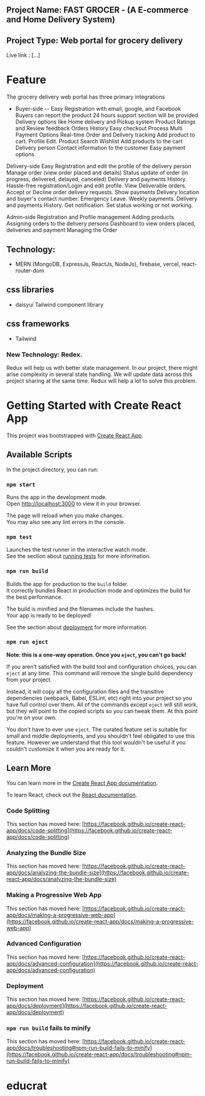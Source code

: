 ## Project Name: FAST GROCER - (A E-commerce and Home Delivery System)
## Project Type: Web portal for grocery delivery

Live link : [...]

# Feature
The grocery delivery web portal has three primary integrations
- Buyer-side
 --  Easy Registration with email, google, and Facebook
Buyers can report the product
24 hours support section will be provided
Delivery options like Home delivery and Pickup system
Product Ratings and Review feedback
Orders History
Easy checkout Process
Multi Payment Options
Real-time Order and Delivery tracking
Add product to cart.
Profile Edit.
Product Search 
Wishlist
Add products to the cart
Delivery person Contact information to the customer
Easy payment options

Delivery-side
Easy Registration and edit the profile of the delivery person
Manage order (view order placed and details)
Status update of order (in progress, delivered, delayed, canceled)
Delivery and payments History.
Hassle-free registration/Login and edit profile.
View Deliverable orders.
Accept or Decline order delivery requests.
Show payments Delivery location and buyer's contact number.
Emergency Leave.
Weekly payments.
Delivery and payments History.
Get notification.
Set status working or not working.
 



Admin-side
Registration and Profile management
Adding products
Assigning orders to the delivery persons
Dashboard to view orders placed, deliveries and payment
Managing the Order



## Technology: 
- MERN (MongoDB, ExpressJs, ReactJs, NodeJs), firebase, vercel, react-router-dom

## css libraries
- daisyui Tailwind component library

## css frameworks
- Tailwind


### New Technology: Redex. 
Redux will help us with better state management. In our project, there might arise complexity in several state handling. We will update data across this project sharing at the same time. Redux will help a lot to solve this problem.




# Getting Started with Create React App

This project was bootstrapped with [Create React App](https://github.com/facebook/create-react-app).

## Available Scripts

In the project directory, you can run:

### `npm start`

Runs the app in the development mode.\
Open [http://localhost:3000](http://localhost:3000) to view it in your browser.

The page will reload when you make changes.\
You may also see any lint errors in the console.

### `npm test`

Launches the test runner in the interactive watch mode.\
See the section about [running tests](https://facebook.github.io/create-react-app/docs/running-tests) for more information.

### `npm run build`

Builds the app for production to the `build` folder.\
It correctly bundles React in production mode and optimizes the build for the best performance.

The build is minified and the filenames include the hashes.\
Your app is ready to be deployed!

See the section about [deployment](https://facebook.github.io/create-react-app/docs/deployment) for more information.

### `npm run eject`

**Note: this is a one-way operation. Once you `eject`, you can't go back!**

If you aren't satisfied with the build tool and configuration choices, you can `eject` at any time. This command will remove the single build dependency from your project.

Instead, it will copy all the configuration files and the transitive dependencies (webpack, Babel, ESLint, etc) right into your project so you have full control over them. All of the commands except `eject` will still work, but they will point to the copied scripts so you can tweak them. At this point you're on your own.

You don't have to ever use `eject`. The curated feature set is suitable for small and middle deployments, and you shouldn't feel obligated to use this feature. However we understand that this tool wouldn't be useful if you couldn't customize it when you are ready for it.

## Learn More

You can learn more in the [Create React App documentation](https://facebook.github.io/create-react-app/docs/getting-started).

To learn React, check out the [React documentation](https://reactjs.org/).

### Code Splitting

This section has moved here: [https://facebook.github.io/create-react-app/docs/code-splitting](https://facebook.github.io/create-react-app/docs/code-splitting)

### Analyzing the Bundle Size

This section has moved here: [https://facebook.github.io/create-react-app/docs/analyzing-the-bundle-size](https://facebook.github.io/create-react-app/docs/analyzing-the-bundle-size)

### Making a Progressive Web App

This section has moved here: [https://facebook.github.io/create-react-app/docs/making-a-progressive-web-app](https://facebook.github.io/create-react-app/docs/making-a-progressive-web-app)

### Advanced Configuration

This section has moved here: [https://facebook.github.io/create-react-app/docs/advanced-configuration](https://facebook.github.io/create-react-app/docs/advanced-configuration)

### Deployment

This section has moved here: [https://facebook.github.io/create-react-app/docs/deployment](https://facebook.github.io/create-react-app/docs/deployment)

### `npm run build` fails to minify

This section has moved here: [https://facebook.github.io/create-react-app/docs/troubleshooting#npm-run-build-fails-to-minify](https://facebook.github.io/create-react-app/docs/troubleshooting#npm-run-build-fails-to-minify)
# educrat
